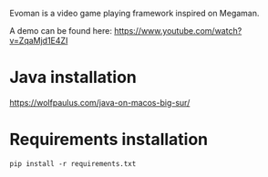Evoman is a video game playing framework inspired on Megaman.

A demo can be found here:  https://www.youtube.com/watch?v=ZqaMjd1E4ZI

# Java installation
https://wolfpaulus.com/java-on-macos-big-sur/
# Requirements installation
```pip install -r requirements.txt```